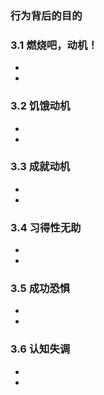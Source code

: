 ### 行为背后的目的
### 3.1 燃烧吧，动机！
-
-
### 3.2 饥饿动机
-
-
### 3.3 成就动机
-
-
### 3.4 习得性无助
-
-
### 3.5 成功恐惧
-
-
### 3.6 认知失调
-
-
